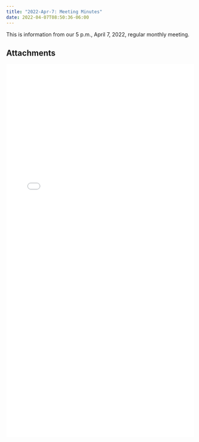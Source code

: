 ```yaml
---
title: "2022-Apr-7: Meeting Minutes"
date: 2022-04-07T08:50:36-06:00
---
```

This is information from our 5 p.m., April 7, 2022, regular monthly meeting.
 
## Attachments

<embed width=100% height=1000 src="./../../pdfs/4_7_22-TT-Healthy-Hometown-Meeting.pdf"></embed>
